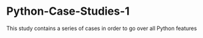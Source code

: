 # Python-Case-Studies-1
This study contains a series of cases in order to go over all Python features

